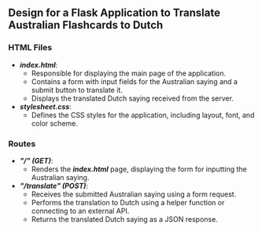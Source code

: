 ## Design for a Flask Application to Translate Australian Flashcards to Dutch

### HTML Files
- ***index.html***: 
   - Responsible for displaying the main page of the application.
   - Contains a form with input fields for the Australian saying and a submit button to translate it.
   - Displays the translated Dutch saying received from the server.
- ***stylesheet.css***: 
   - Defines the CSS styles for the application, including layout, font, and color scheme.

### Routes
- ***"/" (GET)***: 
   - Renders the ***index.html*** page, displaying the form for inputting the Australian saying.
- ***"/translate" (POST)***: 
   - Receives the submitted Australian saying using a form request.
   - Performs the translation to Dutch using a helper function or connecting to an external API.
   - Returns the translated Dutch saying as a JSON response.